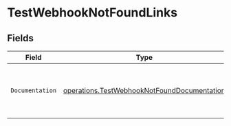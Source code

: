 # TestWebhookNotFoundLinks


## Fields

| Field                                                                                                      | Type                                                                                                       | Required                                                                                                   | Description                                                                                                |
| ---------------------------------------------------------------------------------------------------------- | ---------------------------------------------------------------------------------------------------------- | ---------------------------------------------------------------------------------------------------------- | ---------------------------------------------------------------------------------------------------------- |
| `Documentation`                                                                                            | [operations.TestWebhookNotFoundDocumentation](../../models/operations/testwebhooknotfounddocumentation.md) | :heavy_check_mark:                                                                                         | The URL to the generic Mollie API error handling guide.                                                    |